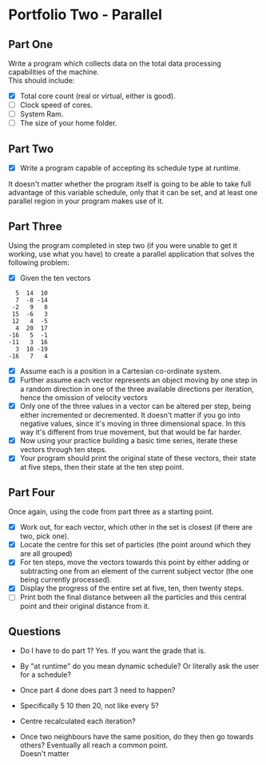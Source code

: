 # Portfolio Two - Parallel

## Part One

Write a program which collects data on the total data processing capabilities of the machine.  
This should include:

- [x] Total core count (real or virtual, either is good).  
- [ ] Clock speed of cores.  
- [ ] System Ram.  
- [ ] The size of your home folder.  

## Part Two

- [x] Write a program capable of accepting its schedule type at runtime.  

It doesn't matter whether the program itself is going to be able to take full advantage of this variable schedule, only that it can be set, and at least one parallel region in your program makes use of it.

## Part Three

Using the program completed in step two (if you were unable to get it working, use what you have) to create a parallel application that solves the following problem:

- [x] Given the ten vectors

```
  5  14  10
  7  -8 -14
 -2   9   8
 15  -6   3
 12   4  -5
  4  20  17
-16   5  -1
-11   3  16
  3  10 -19
-16   7   4
```

- [x] Assume each is a position in a Cartesian co-ordinate system.  
- [x] Further assume each vector represents an object moving by one step in a random direction in one of the three available directions per iteration, hence the omission of velocity vectors  
- [x] Only one of the three values in a vector can be altered per step, being either incremented or decremented. It doesn't matter if you go into negative values, since it's moving in three dimensional space.
In this way it's different from true movement, but that would be far harder.
- [x] Now using your practice building a basic time series, iterate these vectors through ten steps.
- [x] Your program should print the original state of these vectors, their state at five steps, then their state at the ten step point.

## Part Four

Once again, using the code from part three as a starting point.

- [x] Work out, for each vector, which other in the set is closest (if there are two, pick one).
- [x] Locate the centre for this set of particles (the point around which they are all grouped)
- [x] For ten steps, move the vectors towards this point by either adding or subtracting one from an element of the current subject vector (the one being currently processed).
- [x] Display the progress of the entire set at five, ten, then twenty steps.
- [ ] Print both the final distance between all the particles and this central point and their original distance from it.

## Questions

- Do I have to do part 1?
  Yes. If you want the grade that is.

- By "at runtime" do you mean dynamic schedule? Or literally ask the user for a schedule?

- Once part 4 done does part 3 need to happen?

- Specifically 5 10 then 20, not like every 5?

- Centre recalculated each iteration?

- Once two neighbours have the same position, do they then go towards others? Eventually all reach a common point.  
  Doesn't matter
